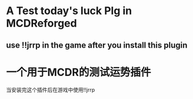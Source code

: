 # A Test today's luck Plg in MCDReforged
use !!jrrp in the game after you install this plugin  
----------------------------------------------------
# 一个用于MCDR的测试运势插件
当安装完这个插件后在游戏中使用!!jrrp
